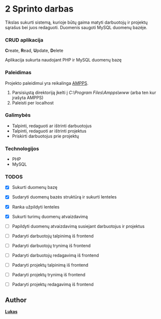 # 2 Sprinto darbas
Tikslas sukurti sistemą, kurioje būtų gaima matyti darbuotojų ir projektų sąrašus bei juos redaguoti. Duomenis saugoti MySQL duomenų bazėje.

### CRUD aplikacija
**C**reate, **R**ead, **U**pdate, **D**elete

Aplikacija sukurta naudojant PHP ir MySQL duomenų bazę

### Paleidimas
Projekto paleidimui yra reikalinga [AMPPS](https://ampps.com/).
1. Parsisiųstą direktoriją įkelti į *C:\Program Files\Ampps\www* (arba ten kur įrašyta AMPPS)
2. Paleisti per localhost

### Galimybės
- Talpinti, redaguoti ar ištrinti darbuotojus
- Talpinti, redaguoti ar ištrinti projektus
- Priskirti darbuotojus prie projektų

### Technologijos
- PHP
- MySQL

### TODOS
- [x] Sukurti duomenų bazę
- [x] Sudaryti duomenų bazės struktūrą ir sukurti lenteles
- [x] Ranka užpildyti lenteles
- [x] Sukurti turimų duomenų atvaizdavimą
- [ ] Papildyti duomenų atvaizdavimą susiejant darbuotojus ir projektus
- [ ] Padaryti darbuotojų talpinimą iš frontend
- [ ] Padaryti darbuotojų trynimą iš frontend
- [ ] Padaryti darbuotojų redagavimą iš frontend
- [ ] Padaryti projektų talpinimą iš frontend
- [ ] Padaryti projektų trynimą iš frontend
- [ ] Padaryti projektų redagavimą iš frontend


## Author
[**Lukas**](https://github.com/Lukasring)